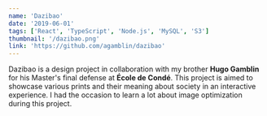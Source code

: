 ```yaml
---
name: 'Dazibao'
date: '2019-06-01'
tags: ['React', 'TypeScript', 'Node.js', 'MySQL', 'S3']
thumbnail: '/dazibao.png'
link: 'https://github.com/agamblin/dazibao'
---
```


Dazibao is a design project in collaboration with my brother **Hugo Gamblin** for his Master's final defense at **École de Condé**. This project is aimed to showcase various prints and their meaning about society in an interactive experience. I had the occasion to learn a lot about image optimization during this project.
